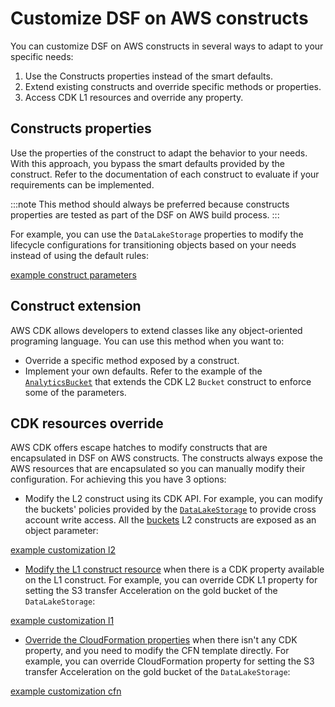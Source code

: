 [//]: # (utils.customization)
# Customize DSF on AWS constructs

You can customize DSF on AWS constructs in several ways to adapt to your specific needs:
1. Use the Constructs properties instead of the smart defaults.
2. Extend existing constructs and override specific methods or properties.
3. Access CDK L1 resources and override any property.


## Constructs properties

Use the properties of the construct to adapt the behavior to your needs. With this approach, you bypass the smart defaults provided by the construct.
Refer to the documentation of each construct to evaluate if your requirements can be implemented.

:::note
This method should always be preferred because constructs properties are tested as part of the DSF on AWS build process.
:::

For example, you can use the `DataLakeStorage` properties to modify the lifecycle configurations for transitioning objects based on your needs instead of using the default rules:

[example construct parameters](../storage/examples/data-lake-storage-lifecycle.lit.ts)

## Construct extension

AWS CDK allows developers to extend classes like any object-oriented programing language. You can use this method when you want to:
* Override a specific method exposed by a construct.
* Implement your own defaults. Refer to the example of the [`AnalyticsBucket`](https://github.com/awslabs/aws-data-solutions-framework/blob/main/framework/src/storage/analytics-bucket.ts) that extends the CDK L2 `Bucket` construct to enforce some of the parameters.

## CDK resources override

AWS CDK offers escape hatches to modify constructs that are encapsulated in DSF on AWS constructs. The constructs always expose the AWS resources that are encapsulated so you can manually modify their configuration. For achieving this you have 3 options:

* Modify the L2 construct using its CDK API. For example, you can modify the buckets' policies provided by the [`DataLakeStorage`](https://awslabs.github.io/aws-data-solutions-framework/docs/constructs/library/data-lake-storage) to provide cross account write access. All the [buckets](https://docs.aws.amazon.com/cdk/api/v2/docs/aws-cdk-lib.aws_s3.Bucket.html) L2 constructs are exposed as an object parameter:

[example customization l2](./examples/customization-l2.lit.ts)

* [Modify the L1 construct resource](https://docs.aws.amazon.com/cdk/v2/guide/cfn_layer.html#cfn_layer_resource) when there is a CDK property available on the L1 construct.
  For example, you can override CDK L1 property for setting the S3 transfer Acceleration on the gold bucket of the `DataLakeStorage`:

[example customization l1](./examples/customization-l1.lit.ts)

* [Override the CloudFormation properties](https://docs.aws.amazon.com/cdk/v2/guide/cfn_layer.html#cfn_layer_raw) when there isn't any CDK property, and you need to modify the CFN template directly.
  For example, you can override CloudFormation property for setting the S3 transfer Acceleration on the gold bucket of the `DataLakeStorage`:

[example customization cfn](./examples/customization-cfn.lit.ts)